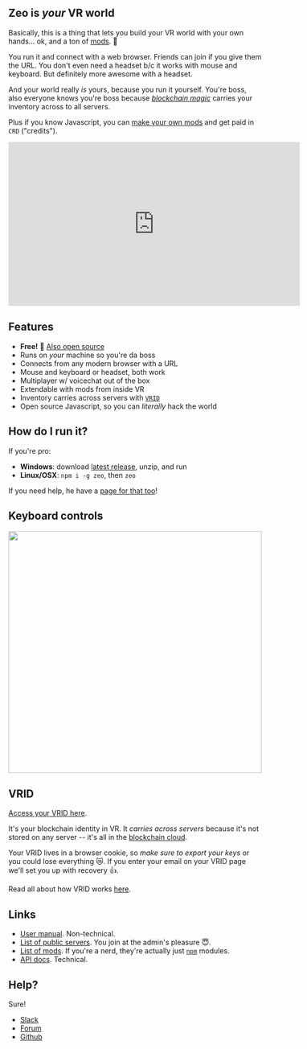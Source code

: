 ## Zeo is _your_ VR world

Basically, this is a thing that lets you build your VR world with your own hands... ok, and a ton of [mods](https://github.com/modulesio/zeo). &#x1F47E;

You run it and connect with a web browser. Friends can join if you give them the URL. You don't even need a headset b/c it works with mouse and keyboard. But definitely more awesome with a headset.

And your world really _is_ yours, because you run it yourself. You're boss, also everyone knows you're boss because [_blockchain magic_](/docs/vrid) carries your inventory across to all servers.

Plus if you know Javascript, you can [make your own mods](/docs/mods) and get paid in `CRD` ("credits").

<iframe src="https://www.youtube.com/embed/Ip-7ypbsgIM" style="width: 580px; height: calc(580px / 16 * 9); border: 0;"></iframe>

## Features

- **Free!** &#x1F4B8; [Also open source](https://github.com/modulesio/zeo)
- Runs on _your_ machine so you're da boss
- Connects from any modern browser with a URL
- Mouse and keyboard or headset, both work
- Multiplayer w/ voicechat out of the box
- Extendable with mods from inside VR
- Inventory carries across servers with [`VRID`](/docs/vrid)
- Open source Javascript, so you can _literally_ hack the world

## How do I run it?

If you're pro:

- **Windows**: download [latest release](https://github.com/modulesio/zeo/releases), unzip, and run
- **Linux/OSX**: `npm i -g zeo`, then `zeo`

If you need help, he have a [page for that too](/docs/getting-started)!

## Keyboard controls

<img src="/img/controls.png" width=580 height=481 style="width: 100%;">

## VRID

[Access your VRID here](/vrid).

It's your blockchain identity in VR. It _carries across servers_ because it's not stored on any server -- it's all in the [blockchain cloud](/docs/vrid).

Your VRID lives in a browser cookie, so _make sure to export your keys_ or you could lose everything &#x1F63F;. If you enter your email on your VRID page we'll set you up with recovery &#x1F44D;.

Read all about how VRID works [here](/docs/vrid).

## Links

- [User manual](/docs/user-manual). Non-technical.
- [List of public servers](/servers). You join at the admin's pleasure &#x1F607;.
- [List of mods](/modules). If you're a nerd, they're actually just [`npm`](https://npmjs.org/) modules.
- [API docs](/api). Technical.

## Help?

Sure!

- [Slack](https://zeovr.slack.com/)
- [Forum](https://zeovr.io/forum)
- [Github](https://github.com/modulesio/zeo)
